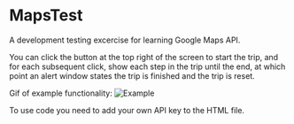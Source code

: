 # MapsTest

A development testing excercise for learning Google Maps API.

You can click the button at the top right of the screen to start the trip, and for each subsequent click, show each step in the trip until the end, at which point an alert window states the trip is finished and the trip is reset.

Gif of example functionality:
![Example](https://evolatum.github.io/Portfolio/assets/images/example.gif)

To use code you need to add your own API key to the HTML file.
